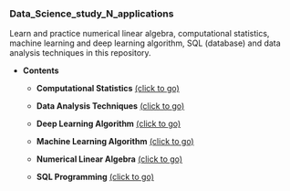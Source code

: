 ### Data_Science_study_N_applications

Learn and practice numerical linear algebra, computational statistics, machine learning and deep learning algorithm, SQL (database) and data analysis techniques in this repository.

- __Contents__

    - __Computational Statistics__  [(click to go)](https://github.com/sangmanjung/Data_Science_study_with_Python/tree/main/basic)  
    
    - __Data Analysis Techniques__  [(click to go)](https://github.com/sangmanjung/Data_Science_study_with_Python/tree/main/basic)  
    
    - __Deep Learning Algorithm__  [(click to go)](https://github.com/sangmanjung/Data_Science_study_with_Python/tree/main/basic)  
    
    - __Machine Learning Algorithm__  [(click to go)](https://github.com/sangmanjung/Data_Science_study_with_Python/tree/main/basic)  
    
    - __Numerical Linear Algebra__  [(click to go)](https://github.com/sangmanjung/Data_Science_study_with_Python/tree/main/basic)  
        
    - __SQL Programming__  [(click to go)](https://github.com/sangmanjung/Data_Science_study_with_Python/tree/main/basic)  
